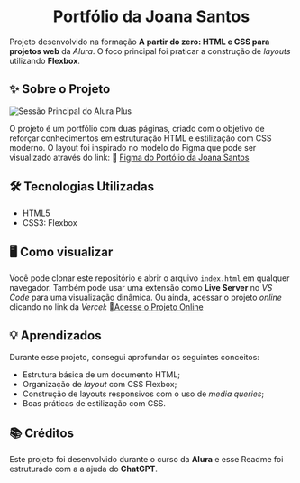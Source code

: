 <h1 align="center">Portfólio da Joana Santos</h1>

Projeto desenvolvido na formação **A partir do zero: HTML e CSS para projetos web** da _Alura_. O foco principal foi praticar a construção de _layouts_ utilizando **Flexbox**.

## ✨ Sobre o Projeto ##

<img align="center" src="./imagens/print.gif" alt="Sessão Principal do Alura Plus">

</br>

O projeto é um portfólio com duas páginas, criado com o objetivo de reforçar conhecimentos em estruturação HTML e estilização com CSS moderno. 
O layout foi inspirado no modelo do Figma que pode ser visualizado através do link:
🔗 [Figma do Portólio da Joana Santos](https://www.figma.com/community/file/1410367096860989575)

## 🛠️ Tecnologias Utilizadas ##

* HTML5
* CSS3: Flexbox

## 🖥️ Como visualizar ##

Você pode clonar este repositório e abrir o arquivo ``index.html`` em qualquer navegador. Também pode usar uma extensão como **Live Server** no _VS Code_ para uma visualização dinâmica. Ou ainda, acessar o projeto _online_ clicando no link da _Vercel_: 🔗[Acesse o Projeto Online](https://alura-plus-2025.vercel.app)

## 💡 Aprendizados ##

Durante esse projeto, consegui aprofundar os seguintes conceitos:
* Estrutura básica de um documento HTML;
* Organização de _layout_ com CSS Flexbox;
* Construção de layouts responsivos com o uso de _media queries_;
* Boas práticas de estilização com CSS.

## 📚 Créditos ##

Este projeto foi desenvolvido durante o curso da **Alura** e esse Readme foi estruturado com a a ajuda do **ChatGPT**. 













